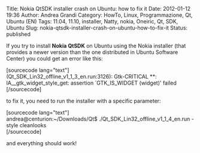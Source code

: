 Title: Nokia QtSDK installer crash on Ubuntu: how to fix it
Date: 2012-01-12 19:36
Author: Andrea Grandi
Category: HowTo, Linux, Programmazione, Qt, Ubuntu (EN)
Tags: 11.04, 11.10, installer, Natty, nokia, Oneiric, Qt, SDK, Ubuntu
Slug: nokia-qtsdk-installer-crash-on-ubuntu-how-to-fix-it
Status: published

If you try to install **Nokia QtSDK** on Ubuntu using the Nokia
installer (that provides a newer version than the one distributed in
Ubuntu Software Center) you could get an error like this:

\[sourcecode lang="text"\]  
(Qt\_SDK\_Lin32\_offline\_v1\_1\_3\_en.run:3126): Gtk-CRITICAL \*\*:
IA\_\_gtk\_widget\_style\_get: assertion \`GTK\_IS\_WIDGET (widget)'
failed  
\[/sourcecode\]

to fix it, you need to run the installer with a specific parameter:

\[sourcecode lang="text"\]  
andrea@centurion:\~/Downloads/Qt\$
./Qt\_SDK\_Lin32\_offline\_v1\_1\_4\_en.run -style cleanlooks  
\[/sourcecode\]

and everything should work!
